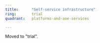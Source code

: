 ```yaml
---
title:      "Self-service infrastructure"
ring:       trial
quadrant:   platforms-and-aoe-services

---
```


Moved to "trial".